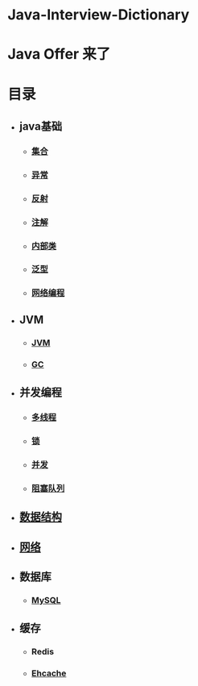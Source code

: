 # Java-Interview-Dictionary



# Java Offer 来了





# 目录

- ## java基础

  - ### [集合](/docs/集合.md)

  - ### [异常](/docs/异常.md)

  - ### [反射](/docs/反射.md)

  - ### [注解](/docs/注解.md)

  - ### [内部类](/docs/内部类.md)

  - ### [泛型](/docs/泛型.md)

  - ### [网络编程](/docs/网络编程.md)

- ## JVM

  - ### [JVM](/docs/JVM.md)

  - ### [GC](/docs/GC.md)

- ## 并发编程

  - ### [多线程](/docs/多线程.md)

  - ### [锁](/docs/锁.md)

  - ### [并发](/docs/并发.md)

  - ### [阻塞队列](/docs/阻塞队列.md)

- ## [数据结构](/docs/数据结构.md)

- ## [网络](/docs/数据结构.md)

- ## 数据库

  - ### [MySQL](/docs/MySQL.md)

- ## 缓存

  - ### Redis

  - ### [Ehcache](/docs/Ehcache.md)



